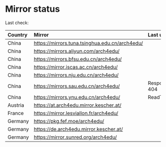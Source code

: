 <script src="./time.js"></script>
# Mirror status
Last check: <script type="text/javascript">localize(1695327409.4048817);</script>

|Country|Mirror|Last update|
|:------|:-----|:----------|
|China|https://mirrors.tuna.tsinghua.edu.cn/arch4edu/|<script type="text/javascript">localize(1695321087);</script>|
|China|https://mirrors.aliyun.com/arch4edu/|<script type="text/javascript">localize(1695191444);</script>|
|China|https://mirrors.bfsu.edu.cn/arch4edu/|<script type="text/javascript">localize(1695277873);</script>|
|China|https://mirror.iscas.ac.cn/arch4edu/|<script type="text/javascript">localize(1695277873);</script>|
|China|https://mirrors.nju.edu.cn/arch4edu/|<script type="text/javascript">localize(1695234643);</script>|
|China|https://mirrors.sau.edu.cn/arch4edu/|Response 404|
|China|https://mirrors.ynu.edu.cn/arch4edu/|ReadTimeout|
|Austria|https://at.arch4edu.mirror.kescher.at/|<script type="text/javascript">localize(1695321087);</script>|
|France|https://mirror.lesviallon.fr/arch4edu/|<script type="text/javascript">localize(1695277873);</script>|
|Germany|https://pkg.fef.moe/arch4edu/|<script type="text/javascript">localize(1695321087);</script>|
|Germany|https://de.arch4edu.mirror.kescher.at/|<script type="text/javascript">localize(1695321087);</script>|
|Germany|https://mirror.sunred.org/arch4edu/|<script type="text/javascript">localize(1695321087);</script>|

<script src="./tablefilter/tablefilter.js"></script>
<script src="./table.js"></script>
